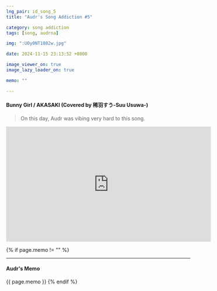 ```yaml
---
lng_pair: id_song_5
title: "Audr's Song Addiction #5"

category: song addiction
tags: [song, audrna]

img: ":UOy0NT1802w.jpg"

date: 2024-11-15 23:13:52 +0800

image_viewer_on: true
image_lazy_loader_on: true

memo: ""

---
```


<!-- outline-start -->
#### Bunny Girl / AKASAKI (Covered by 稀羽すう-Suu Usuwa-)
<!-- outline-end -->

> On this day, Audr was vibing very hard to this song.

<iframe
  width="560"
  height="315"
  src="https://www.youtube.com/embed/UOy0NT1802w"
  title="YouTube video player"
  frameborder="0"
  allow="accelerometer; clipboard-write; encrypted-media; gyroscope; picture-in-picture; web-share"
  referrerpolicy="strict-origin-when-cross-origin"
  allowfullscreen
  data-align="center"
></iframe>

{% if page.memo != "" %}
<hr>

#### Audr's Memo

{{ page.memo }}
{% endif %}

